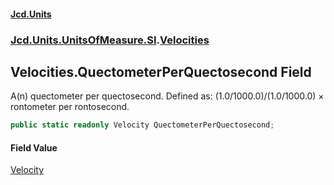 #### [Jcd.Units](index.md 'index')
### [Jcd.Units.UnitsOfMeasure.SI](Jcd.Units.UnitsOfMeasure.SI.md 'Jcd.Units.UnitsOfMeasure.SI').[Velocities](Velocities.md 'Jcd.Units.UnitsOfMeasure.SI.Velocities')

## Velocities.QuectometerPerQuectosecond Field

A(n) quectometer per quectosecond. Defined as: (1.0/1000.0)/(1.0/1000.0) × rontometer per rontosecond.

```csharp
public static readonly Velocity QuectometerPerQuectosecond;
```

#### Field Value
[Velocity](Velocity.md 'Jcd.Units.UnitTypes.Velocity')
